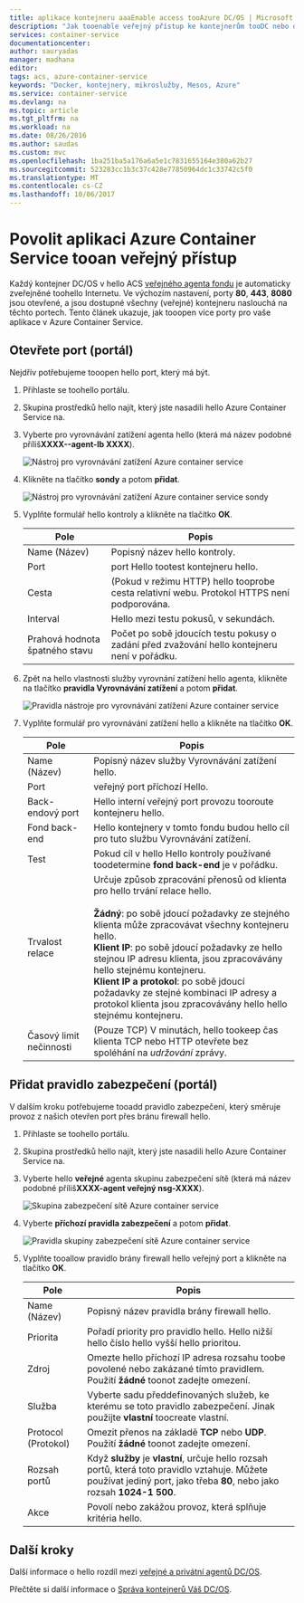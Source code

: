 ```yaml
---
title: aplikace kontejneru aaaEnable access tooAzure DC/OS | Microsoft Docs
description: "Jak tooenable veřejný přístup ke kontejnerům tooDC nebo operačního systému v Azure Container Service."
services: container-service
documentationcenter: 
author: sauryadas
manager: madhana
editor: 
tags: acs, azure-container-service
keywords: "Docker, kontejnery, mikroslužby, Mesos, Azure"
ms.service: container-service
ms.devlang: na
ms.topic: article
ms.tgt_pltfrm: na
ms.workload: na
ms.date: 08/26/2016
ms.author: saudas
ms.custom: mvc
ms.openlocfilehash: 1ba251ba5a176a6a5e1c7831655164e380a62b27
ms.sourcegitcommit: 523283cc1b3c37c428e77850964dc1c33742c5f0
ms.translationtype: MT
ms.contentlocale: cs-CZ
ms.lasthandoff: 10/06/2017
---
```

# <a name="enable-public-access-tooan-azure-container-service-application"></a>Povolit aplikaci Azure Container Service tooan veřejný přístup
Každý kontejner DC/OS v hello ACS [veřejného agenta fondu](container-service-mesos-marathon-ui.md#deploy-a-docker-formatted-container) je automaticky zveřejněné toohello Internetu. Ve výchozím nastavení, porty **80**, **443**, **8080** jsou otevřené, a jsou dostupné všechny (veřejné) kontejneru naslouchá na těchto portech. Tento článek ukazuje, jak tooopen více porty pro vaše aplikace v Azure Container Service.

## <a name="open-a-port-portal"></a>Otevřete port (portál)
Nejdřív potřebujeme tooopen hello port, který má být.

1. Přihlaste se toohello portálu.
2. Skupina prostředků hello najít, který jste nasadili hello Azure Container Service na.
3. Vyberte pro vyrovnávání zatížení agenta hello (která má název podobné příliš**XXXX--agent-lb XXXX**).
   
    ![Nástroj pro vyrovnávání zatížení Azure container service](./media/container-service-enable-public-access/agent-load-balancer.png)
4. Klikněte na tlačítko **sondy** a potom **přidat**.
   
    ![Nástroj pro vyrovnávání zatížení Azure container service sondy](./media/container-service-enable-public-access/add-probe.png)
5. Vyplňte formulář hello kontroly a klikněte na tlačítko **OK**.
   
   | Pole | Popis |
   | --- | --- |
   | Name (Název) |Popisný název hello kontroly. |
   | Port |port Hello tootest kontejneru hello. |
   | Cesta |(Pokud v režimu HTTP) hello tooprobe cesta relativní webu. Protokol HTTPS není podporována. |
   | Interval |Hello mezi testu pokusů, v sekundách. |
   | Prahová hodnota špatného stavu |Počet po sobě jdoucích testu pokusy o zadání před zvažování hello kontejneru není v pořádku. |
6. Zpět na hello vlastnosti služby vyrovnání zatížení hello agenta, klikněte na tlačítko **pravidla Vyrovnávání zatížení** a potom **přidat**.
   
    ![Pravidla nástroje pro vyrovnávání zatížení Azure container service](./media/container-service-enable-public-access/add-balancer-rule.png)
7. Vyplňte formulář pro vyrovnávání zatížení hello a klikněte na tlačítko **OK**.
   
   | Pole | Popis |
   | --- | --- |
   | Name (Název) |Popisný název služby Vyrovnávání zatížení hello. |
   | Port |veřejný port příchozí Hello. |
   | Back-endový port |Hello interní veřejný port provozu tooroute kontejneru hello. |
   | Fond back-end |Hello kontejnery v tomto fondu budou hello cíl pro tuto službu Vyrovnávání zatížení. |
   | Test |Pokud cíl v hello Hello kontroly používané toodetermine **fond back-end** je v pořádku. |
   | Trvalost relace |Určuje způsob zpracování přenosů od klienta pro hello trvání relace hello.<br><br>**Žádný**: po sobě jdoucí požadavky ze stejného klienta může zpracovávat všechny kontejneru hello.<br>**Klient IP**: po sobě jdoucí požadavky ze hello stejnou IP adresu klienta, jsou zpracovávány hello stejnému kontejneru.<br>**Klient IP a protokol**: po sobě jdoucí požadavky ze stejné kombinaci IP adresy a protokol klienta jsou zpracovávány hello hello stejnému kontejneru. |
   | Časový limit nečinnosti |(Pouze TCP) V minutách, hello tookeep čas klienta TCP nebo HTTP otevřete bez spoléhání na *udržování* zprávy. |

## <a name="add-a-security-rule-portal"></a>Přidat pravidlo zabezpečení (portál)
V dalším kroku potřebujeme tooadd pravidlo zabezpečení, který směruje provoz z našich otevřen port přes bránu firewall hello.

1. Přihlaste se toohello portálu.
2. Skupina prostředků hello najít, který jste nasadili hello Azure Container Service na.
3. Vyberte hello **veřejné** agenta skupinu zabezpečení sítě (která má název podobné příliš**XXXX-agent veřejný nsg-XXXX**).
   
    ![Skupina zabezpečení sítě Azure container service](./media/container-service-enable-public-access/agent-nsg.png)
4. Vyberte **příchozí pravidla zabezpečení** a potom **přidat**.
   
    ![Pravidla skupiny zabezpečení sítě Azure container service](./media/container-service-enable-public-access/add-firewall-rule.png)
5. Vyplňte tooallow pravidlo brány firewall hello veřejný port a klikněte na tlačítko **OK**.
   
   | Pole | Popis |
   | --- | --- |
   | Name (Název) |Popisný název pravidla brány firewall hello. |
   | Priorita |Pořadí priority pro pravidlo hello. Hello nižší hello číslo hello vyšší hello prioritou. |
   | Zdroj |Omezte hello příchozí IP adresa rozsahu toobe povolené nebo zakázané tímto pravidlem. Použití **žádné** toonot zadejte omezení. |
   | Služba |Vyberte sadu předdefinovaných služeb, ke kterému se toto pravidlo zabezpečení. Jinak použijte **vlastní** toocreate vlastní. |
   | Protocol (Protokol) |Omezit přenos na základě **TCP** nebo **UDP**. Použití **žádné** toonot zadejte omezení. |
   | Rozsah portů |Když **služby** je **vlastní**, určuje hello rozsah portů, která toto pravidlo vztahuje. Můžete používat jediný port, jako třeba **80**, nebo jako rozsah **1024-1 500**. |
   | Akce |Povolí nebo zakážou provoz, která splňuje kritéria hello. |

## <a name="next-steps"></a>Další kroky
Další informace o hello rozdíl mezi [veřejné a privátní agentů DC/OS](container-service-dcos-agents.md).

Přečtěte si další informace o [Správa kontejnerů Váš DC/OS](container-service-mesos-marathon-ui.md).

